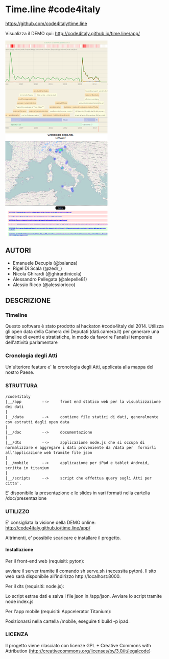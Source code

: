 # Time.line #code4italy

https://github.com/code4italy/time.line

Visualizza il DEMO qui: http://code4italy.github.io/time.line/app/

![alt tag](https://raw.githubusercontent.com/code4italy/time.line/master/esempio1.png)
![alt tag](https://raw.githubusercontent.com/code4italy/time.line/master/esempio2.png)


## AUTORI

- Emanuele Decupis (@balanza)
- Rigel Di Scala (@zedr_)
- Nicola Ghirardi (@ghirardinicola)
- Alessandro Pellegata (@alepelle81)
- Alessio Ricco (@alessioricco)


## DESCRIZIONE

### Timeline
Questo software è stato prodotto al hackaton #code4italy del 2014. Utilizza gli open data della Camera dei Deputati (dati.camera.it) per generare una timeline di eventi e stratistiche, in modo da favorire l'analisi temporale dell'attività parlamentare

### Cronologia degli Atti
Un'ulteriore feature e' la cronologia degli Atti, applicata alla mappa del nostro Paese.

### STRUTTURA

    /code4italy
    |__/app         -->     front end statico web per la visualizzazione dei dati
    |
    |__/data        -->     contiene file statici di dati, generalmente csv estratti dagli open data
    |
    |__/doc         -->     documentazione
    |
    |__/dts         -->     applicazione node.js che si occupa di normalizzare e aggregare i dati proveniente da /data per  fornirli all'applicazione web tramite file json
    |
    |__/mobile      -->     applicazione per iPad e tablet Android, scritta in titanium
    |
    |__/scripts     -->     script che effettua query sugli Atti per citta'.


E’ disponibile la presentazione e le slides in vari formati nella cartella
/doc/presentazione


### UTILIZZO
E' consigliata la visione della DEMO online: http://code4italy.github.io/time.line/app/

Altrimenti, e' possibile scaricare e installare il progetto.

#### Installazione
Per il front-end web (requisiti: pyton):

avviare il server tramite il comando sh serve.sh (necessita pyton). Il sito web sarà disponibile all'indirizzo http://localhost:8000.

Per il dts (requisiti: node.js):

Lo script estrae  dati e salva i file json in /app/json. Avviare lo script tramite node index.js

Per l'app mobile (requisiti: Appcelerator Titanium):

Posizionarsi nella cartella /mobile, eseguire ti build -p ipad.

### LICENZA
Il progetto viene rilasciato con licenze GPL + Creative Commons with Attribution (http://creativecommons.org/licenses/by/3.0/it/legalcode)
